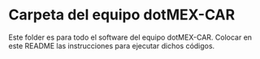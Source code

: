 # Carpeta del equipo dotMEX-CAR

Este folder es para todo el software del equipo dotMEX-CAR.
Colocar en este README las instrucciones para ejecutar dichos códigos. 
